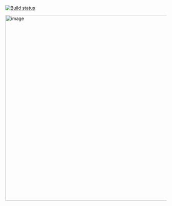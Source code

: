 [![Build status](https://ci.appveyor.com/api/projects/status/5byoh6goxvu48776?svg=true)](https://ci.appveyor.com/project/KartvelishviliG/pr10-kmt7y)





<img width="578" alt="image" src="https://github.com/KartvelishviliG/PR10/assets/169652903/69a311c8-2aac-43b8-93e0-7ba8f49424b3">

